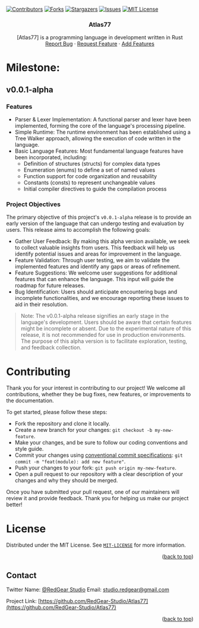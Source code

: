 <a name="readme-top"></a>

[![Contributors][contributors-shield]][contributors-url]
[![Forks][forks-shield]][forks-url]
[![Stargazers][stars-shield]][stars-url]
[![Issues][issues-shield]][issues-url]
[![MIT License][license-shield]][license-url]


<h3 align="center">Atlas77</h3>

  <p align="center">
     [Atlas77] is a programming language in development written in Rust 
    <br />
    <a href="https://github.com/RedGear-Studio/Atlas77/issues">Report Bug</a>
    ·
    <a href="https://github.com/RedGear-Studio/Atlas77/issues">Request Feature</a>
    ·
    <a href="https://github.com/RedGear-Studio/Atlas77/pulls">Add Features</a>
  </p>
</div>


# Milestone:

## v0.0.1-alpha
### Features

- Parser & Lexer Implementation: A functional parser and lexer have been implemented, forming the core of the language's processing pipeline.
- Simple Runtime: The runtime environment has been established using a Tree Walker approach, allowing the execution of code written in the language.
- Basic Language Features: Most fundamental language features have been incorporated, including:
  - Definition of structures (structs) for complex data types
  - Enumeration (enums) to define a set of named values
  - Function support for code organization and reusability
  - Constants (consts) to represent unchangeable values
  - Initial compiler directives to guide the compilation process

### Project Objectives

The primary objective of this project's `v0.0.1-alpha` release is to provide an early version of the language that can undergo testing and evaluation by users. This release aims to accomplish the following goals:

- Gather User Feedback: By making this alpha version available, we seek to collect valuable insights from users. This feedback will help us identify potential issues and areas for improvement in the language.
- Feature Validation: Through user testing, we aim to validate the implemented features and identify any gaps or areas of refinement.
- Feature Suggestions: We welcome user suggestions for additional features that can enhance the language. This input will guide the roadmap for future releases.
- Bug Identification: Users should anticipate encountering bugs and incomplete functionalities, and we encourage reporting these issues to aid in their resolution.

> Note: The v0.0.1-alpha release signifies an early stage in the language's development. Users should be aware that certain features might be incomplete or absent. Due to the experimental nature of this release, it is not recommended for use in production environments. The purpose of this alpha version is to facilitate exploration, testing, and feedback collection.


# Contributing
Thank you for your interest in contributing to our project! We welcome all contributions, whether they be bug fixes, new features, or improvements to the documentation.

To get started, please follow these steps:

- Fork the repository and clone it locally.
- Create a new branch for your changes: `git checkout -b my-new-feature`.
- Make your changes, and be sure to follow our coding conventions and style guide.
- Commit your changes using [conventional commit specifications](https://www.conventionalcommits.org/en/v1.0.0/): `git commit -m "feat(module): add new feature"`.
- Push your changes to your fork: `git push origin my-new-feature`.
- Open a pull request to our repository with a clear description of your changes and why they should be merged.

Once you have submitted your pull request, one of our maintainers will review it and provide feedback. Thank you for helping us make our project better!

# License

Distributed under the MIT License. See [`MIT-LICENSE`](https://github.com/RedGear-Studio/Atlas77/blob/main/LICENSE-MIT.md) for more information.

<p align="right">(<a href="#readme-top">back to top</a>)</p>



## Contact

Twitter Name: [@RedGear Studio](https://twitter.com/RedGearS) 
Email: [studio.redgear@gmail.com](studio.redgear@gmail.com)

Project Link: [https://github.com/RedGear-Studio/Atlas77](https://github.com/RedGear-Studio/Atlas77)

<p align="right">(<a href="#readme-top">back to top</a>)</p>

[contributors-shield]: https://img.shields.io/github/contributors/RedGear-Studio/Atlas77.svg?style=for-the-badge
[contributors-url]: https://github.com/RedGear-Studio/Atlas77/graphs/contributors
[forks-shield]: https://img.shields.io/github/forks/RedGear-Studio/Atlas77.svg?style=for-the-badge
[forks-url]: https://github.com/RedGear-Studio/Atlas77/network/members
[stars-shield]: https://img.shields.io/github/stars/RedGear-Studio/Atlas77.svg?style=for-the-badge
[stars-url]: https://github.com/RedGear-Studio/Atlas77/stargazers
[issues-shield]: https://img.shields.io/github/issues/RedGear-Studio/Atlas77.svg?style=for-the-badge
[issues-url]: https://github.com/RedGear-Studio/Atlas77/issues
[license-shield]: https://img.shields.io/github/license/RedGear-Studio/Atlas77.svg?style=for-the-badge
[license-url]: https://github.com/RedGear-Studio/Atlas77/blob/master/LICENSE.txt